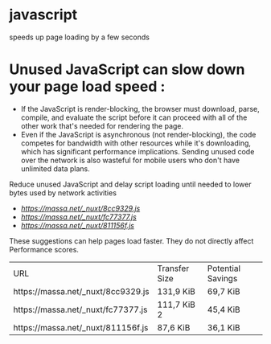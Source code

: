 # javascript
speeds up page loading by a few seconds
# Unused JavaScript can slow down your page load speed :
- If the JavaScript is render-blocking, the browser must download, parse, compile, and evaluate the script before it can proceed with all of the other work that's needed for rendering the page.
- Even if the JavaScript is asynchronous (not render-blocking), the code competes for bandwidth with other resources while it's downloading, which has significant performance implications. Sending unused code over the network is also wasteful for mobile users who don't have unlimited data plans.

Reduce unused JavaScript and delay script loading until needed to lower bytes used by network activities
- *https://massa.net/_nuxt/8cc9329.js*
- *https://massa.net/_nuxt/fc77377.js*
- *https://massa.net/_nuxt/811156f.js*

These suggestions can help pages load faster. They do not directly affect Performance scores.
<!DOCTYPE html>
<html>
<head>
	<meta charset="utf-8">
</head>
<body>
 
 <table>
 	<tr>
 		<td> URL </td>
 		<td> Transfer Size </td>
    <td> Potential Savings </td>
 	</tr>
 	<tr>
 		<td> https://massa.net/_nuxt/8cc9329.js </td>
 		<td> 131,9 KiB </td>
    <td> 69,7 KiB </td>
 	</tr>
   <tr>
 		<td> https://massa.net/_nuxt/fc77377.js </td>
 		<td> 111,7 KiB 2</td>
     <td> 45,4 KiB </td>
  </tr>
    <tr>
 		<td> https://massa.net/_nuxt/811156f.js </td>
 		<td> 87,6 KiB</td>
   <td> 36,1 KiB </td>

 </table>

</body>
</html>

